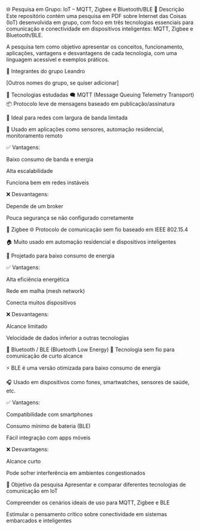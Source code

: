 🌐 Pesquisa em Grupo: IoT – MQTT, Zigbee e Bluetooth/BLE
📝 Descrição
Este repositório contém uma pesquisa em PDF sobre Internet das Coisas (IoT) desenvolvida em grupo, com foco em três tecnologias essenciais para comunicação e conectividade em dispositivos inteligentes: MQTT, Zigbee e Bluetooth/BLE.

A pesquisa tem como objetivo apresentar os conceitos, funcionamento, aplicações, vantagens e desvantagens de cada tecnologia, com uma linguagem acessível e exemplos práticos.

👥 Integrantes do grupo
Leandro

[Outros nomes do grupo, se quiser adicionar]

🔌 Tecnologias estudadas
🗨️ MQTT (Message Queuing Telemetry Transport)
📦 Protocolo leve de mensagens baseado em publicação/assinatura

📶 Ideal para redes com largura de banda limitada

📱 Usado em aplicações como sensores, automação residencial, monitoramento remoto

✅ Vantagens:

Baixo consumo de banda e energia

Alta escalabilidade

Funciona bem em redes instáveis

❌ Desvantagens:

Depende de um broker

Pouca segurança se não configurado corretamente

📡 Zigbee
🌐 Protocolo de comunicação sem fio baseado em IEEE 802.15.4

🏠 Muito usado em automação residencial e dispositivos inteligentes

🔋 Projetado para baixo consumo de energia

✅ Vantagens:

Alta eficiência energética

Rede em malha (mesh network)

Conecta muitos dispositivos

❌ Desvantagens:

Alcance limitado

Velocidade de dados inferior a outras tecnologias

🔵 Bluetooth / BLE (Bluetooth Low Energy)
📲 Tecnologia sem fio para comunicação de curto alcance

⚡ BLE é uma versão otimizada para baixo consumo de energia

🎧 Usado em dispositivos como fones, smartwatches, sensores de saúde, etc.

✅ Vantagens:

Compatibilidade com smartphones

Consumo mínimo de bateria (BLE)

Fácil integração com apps móveis

❌ Desvantagens:

Alcance curto

Pode sofrer interferência em ambientes congestionados

🎯 Objetivo da pesquisa
Apresentar e comparar diferentes tecnologias de comunicação em IoT

Compreender os cenários ideais de uso para MQTT, Zigbee e BLE

Estimular o pensamento crítico sobre conectividade em sistemas embarcados e inteligentes
